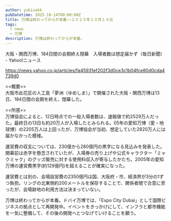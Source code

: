 ```yaml
---
author: yukisakk
pubDatetime: 2025-10-14T00:00:00Z
title: 万博は終わってからが本番——２０２５年１０月１４日
tags:
  - news
  - 万博
description: 万博は終わってからが本番。
---
```


大阪・関西万博、184日間の会期終え閉幕　入場者数は想定届かず（毎日新聞） - Yahoo!ニュース

https://news.yahoo.co.jp/articles/fa45931ef202f3d0ce3c1b04fce80d0cda4739d0

<<概要>>\
大阪市此花区の人工島「夢洲（ゆめしま）」で開催された大阪・関西万博は13日、184日間の会期を終え、閉幕した。

<<所感>>\
万博協会によると、12日時点での一般入場者数は、速報値で約2529万人だった。最終日の13日も約20万人が入場したとみられる。05年の愛知万博（愛・地球博）の2205万人は上回ったが、万博協会が当初、想定していた2820万人には届かなかった模様。

運営費の収支については、230億から280億円の黒字になる見込みを発表した。開幕前は赤字を懸念されていたが、入場券の売り上げや公式キャラクター「ミャクミャク」のグッズ販売に対する使用料収入が寄与したかたち。2005年の愛知万博の運営費黒字(約129億円)を超えることが確実になった。

運営費とは別の、会場設営費の2350億円は国、大阪府・市、経済界が3分の1ずつ負担。リングの北東側約200メートルを保存することで、関係者間で合意に至ったが、会場跡地の利用方法は決まっていない。

万博は終わってからが本番。ドバイ万博では、「Expo City Dubai」として国際ビジネスの拠点として再開発中。イベントをきっかけにして、インフラと都市機能を一気に整備して、その後の開発へとつなげていけることを願う。
